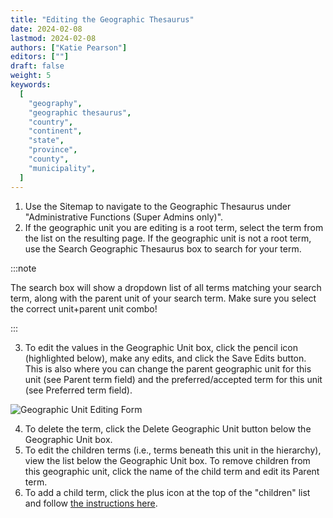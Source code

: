 ```yaml
---
title: "Editing the Geographic Thesaurus"
date: 2024-02-08
lastmod: 2024-02-08
authors: ["Katie Pearson"]
editors: [""]
draft: false
weight: 5
keywords:
  [
    "geography",
    "geographic thesaurus",
    "country",
    "continent",
    "state",
    "province",
    "county",
    "municipality",
  ]
---
```


1. Use the Sitemap to navigate to the Geographic Thesaurus under "Administrative Functions (Super Admins only)".
2. If the geographic unit you are editing is a root term, select the term from the list on the resulting page. If the geographic unit is not a root term, use the Search Geographic Thesaurus box to search for your term.

:::note

The search box will show a dropdown list of all terms matching your search term, along with the parent unit of your search term. Make sure you select the correct unit+parent unit combo!

:::

3. To edit the values in the Geographic Unit box, click the pencil icon (highlighted below), make any edits, and click the Save Edits button. This is also where you can change the parent geographic unit for this unit (see Parent term field) and the preferred/accepted term for this unit (see Preferred term field).

![Geographic Unit Editing Form](/img/Geothes_edit.png)

4. To delete the term, click the Delete Geographic Unit button below the Geographic Unit box.
5. To edit the children terms (i.e., terms beneath this unit in the hierarchy), view the list below the Geographic Unit box. To remove children from this geographic unit, click the name of the child term and edit its Parent term.
6. To add a child term, click the plus icon at the top of the "children" list and follow [the instructions here](/Portal_Manager_Guide/Geographic_Thesaurus/adding_geographic_units).
